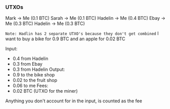 ### UTXOs
Mark -> Me (0.1 BTC)
Sarah -> Me (0.1 BTC)
Hadelin -> Me (0.4 BTC)
Ebay -> Me (0.3 BTC)
Hadelin -> Me (0.3 BTC)

`Note: Hadlin has 2 separate UTXO's because they don't get combined`
I want to buy a bike for 0.9 BTC and an apple for 0.02 BTC

Input:
 - 0.4 from Hadelin
 - 0.3 from Ebay
 - 0.3 from Hadelin
Output:
 - 0.9 to the bike shop
 - 0.02 to the fruit shop
 - 0.06 to me
Fees:
 - 0.02 BTC (UTXO for the miner)

Anything you don't account for in the input, is counted as the fee

